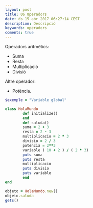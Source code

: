 ```yaml
---
layout: post
title: 06 Operadors
date: ds 15 abr 2017 06:27:14 CEST 
description: Descripció
keywords: operadors
coments: true
---
```



Operadors aritmètics:

- Suma
- Resta
- Multiplicació
- Divisió

Altre operador:

- Potència.



```ruby
$exemple = "Variable global"

class HolaMundo
        def initialize()
        end
        def saluda()
		suma = 2 + 3
		resta = 2 - 3
		multiplicacio = 2 * 3
		divisio = 2 / 3
		potencia = 2**3
		variable ( 10 + 2 ) / ( 2 * 3)
		puts suma
		puts resta
		multiplicacio
		puts divisio
		puts variable
        end
end

objeto = HolaMundo.new()
objeto.saluda
gets()
```

